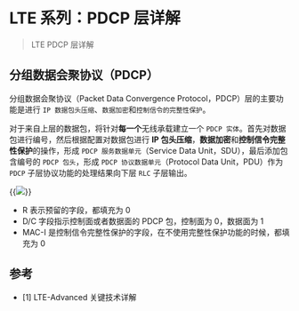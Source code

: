 # LTE 系列：PDCP 层详解


> LTE PDCP 层详解

<!--more-->

## 分组数据会聚协议（PDCP）

分组数据会聚协议（Packet Data Convergence Protocol，PDCP）层的主要功能是进行 `IP 数据包头压缩`、`数据加密`和`控制信令的完整性保护`。

对于来自上层的数据包，将针对**每一个**无线承载建立一个 `PDCP 实体`。首先对数据包进行编号，然后根据配置对数据包进行 **IP 包头压缩**，**数据加密**和**控制信令完整性保护**的操作，形成 `PDCP 服务数据单元`（Service Data Unit，SDU），最后添加包含编号的 `PDCP 包头`，形成 `PDCP 协议数据单元`（Protocol Data Unit，PDU）作为 `PDCP` 子层协议功能的处理结果向下层 `RLC` 子层输出。

{{<image src="https://cdn.jsdelivr.net/gh/techkoala/techkoala.github.io@masterhttps://cdn.jsdelivr.net/gh/techkoala/techkoala.github.io@master/images/WirelessCommunication/LTE/LTE_upper_layer_protocol/LTE_upper_layer_protocol_3.webp" caption="PDCP 协议数据单元格式">}}

- R 表示预留的字段，都填充为 0
- D/C 字段指示控制面或者数据面的 PDCP 包，控制面为 0，数据面为 1
- MAC-I 是控制信令完整性保护的字段，在不使用完整性保护功能的时候，都填充为 0

## 参考

- [1] LTE-Advanced 关键技术详解
